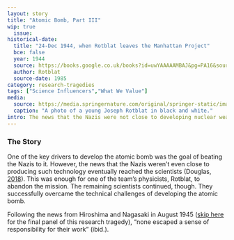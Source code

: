 ```yaml
---
layout: story
title: "Atomic Bomb, Part III"
wip: true
  issue: 
historical-date:
  title: "24-Dec 1944, when Rotblat leaves the Manhattan Project"
  bce: false
  year: 1944
  source: https://books.google.co.uk/books?id=uwYAAAAAMBAJ&pg=PA16&source=gbs_toc_pages_r&redir_esc=y#v=onepage&q=disagreeable%20shock&f=false
  author: Rotblat
  source-date: 1985
category: research-tragedies
tags: ["Science Influencers","What We Value"]
media:
  source: https://media.springernature.com/original/springer-static/image/art%3A10.1007%2Fs00016-013-0125-1/MediaObjects/16_2013_125_Fig5_HTML.jpg
  caption: "A photo of a young Joseph Rotblat in black and white."
intro: The news that the Nazis were not close to developing nuclear weapons is enough for Rotblat to leave the project creating the atomic bomb.
---
```

### The Story
One of the key drivers to develop the atomic bomb was the goal of beating the Nazis to it. However, the news that the Nazis weren’t even close to producing such technology eventually reached the scientists (Douglas, [2018](https://www.frankenbook.org/pub/the-bitter-aftertaste-of-technical-sweetness/release/3)). This was enough for one of the team’s physicists, Rotblat, to abandon the mission. The remaining scientists continued, though. They successfully overcame the technical challenges of developing the atomic bomb.

Following the news from Hiroshima and Nagasaki in August 1945 ([skip here](https://www.tiki-toki.com/timeline/entry/1753034/A-History-of-Research-Ethics/#vars!panel=16464996!) for the final panel of this research tragedy), “none escaped a sense of responsibility for their work” (ibid.).
